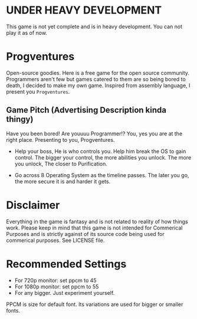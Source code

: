 # **UNDER HEAVY DEVELOPMENT**
This game is not yet complete and is in heavy
development. You can not play it as of now.

# Progventures

Open-source goodies. Here is a free game for the open
source community. Programmers aren't few but games
catered to them are so being bored to death, I decided
to make my own game. Inspired from assembly language,
I present you `Progventures`.

## Game Pitch (Advertising Description kinda thingy)
Have you been bored! Are youuuu Programmer!? You, yes
you are at the right place. Presenting to you, Progventures.

* Help your boss, He is who controls you.
  Help him break the OS to gain control. The bigger
  your control, the more abilities you unlock. The
  more you unlock, The closer to Purification.

* Go across 8 Operating System as the timeline passes.
  The later you go, the more secure it is and
  harder it gets.

# Disclaimer

Everything in the game is fantasy and is not related
to reality of how things work. Please keep in mind
that this game is not intended for Commerical Purposes
and is strictly against of its source code being
used for commerical purposes. See LICENSE file.

# Recommended Settings

* For 720p monitor: set ppcm to 45
* For 1080p monitor: set ppcm to 55
* For any bigger. Just experiment yourself.

PPCM is size for default font. Its variations are
used for bigger or smaller fonts.
